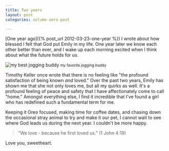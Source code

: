 ```yaml
---
title: Two years
layout: post
categories: volume-zero post

---
```



[One year ago]({% post_url 2012-03-23-one-year %}) I wrote about how blessed I felt that God put Emily in my life. One year later we know each other better than ever, and I wake up each morning excited when I think about what the future holds for us.

<!-- more -->

![my best jogging buddy](http://cargo.kyledreger.com.s3.amazonaws.com/two-years.jpg)
<small>my favorite jogging buddy</small>

Timothy Keller once wrote that there is no feeling like "the profound satisfaction of being known *and* loved." Over the past two years, Emily has shown me that she not only loves me, but all my quirks as well. It's a profound feeling of peace and safety that I have affectionately come to call "home." Amongst everything else, I find it incredible that I've found a girl who has redefined such a fundamental term for me.

Keeping it Oreo focused, making time for coffee dates, and chasing down the occasional stray animal to try and make it our pet, I cannot wait to see where God leads us during the next year. I couldn't be more happy.

> "We love - because he first loved us." (1 John 4:19)

Love you, sweetheart.
